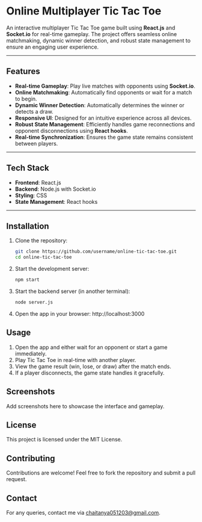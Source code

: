# Online Multiplayer Tic Tac Toe

An interactive multiplayer Tic Tac Toe game built using **React.js** and **Socket.io** for real-time gameplay. The project offers seamless online matchmaking, dynamic winner detection, and robust state management to ensure an engaging user experience.

---

## Features

- **Real-time Gameplay**: Play live matches with opponents using **Socket.io**.
- **Online Matchmaking**: Automatically find opponents or wait for a match to begin.
- **Dynamic Winner Detection**: Automatically determines the winner or detects a draw.
- **Responsive UI**: Designed for an intuitive experience across all devices.
- **Robust State Management**: Efficiently handles game reconnections and opponent disconnections using **React hooks**.
- **Real-time Synchronization**: Ensures the game state remains consistent between players.

---

## Tech Stack

- **Frontend**: React.js
- **Backend**: Node.js with Socket.io
- **Styling**: CSS
- **State Management**: React hooks

---

## Installation

1. Clone the repository:
   ```bash
   git clone https://github.com/username/online-tic-tac-toe.git
   cd online-tic-tac-toe

2. Start the development server:
   ```bash
   npm start

3. Start the backend server (in another terminal):
   ```bash
   node server.js

4. Open the app in your browser:
   http://localhost:3000

## Usage
1. Open the app and either wait for an opponent or start a game immediately.
2. Play Tic Tac Toe in real-time with another player.
3. View the game result (win, lose, or draw) after the match ends.
4. If a player disconnects, the game state handles it gracefully.

## Screenshots
Add screenshots here to showcase the interface and gameplay.

## License
This project is licensed under the MIT License.

## Contributing
Contributions are welcome! Feel free to fork the repository and submit a pull request.

## Contact
For any queries, contact me via chaitanya051203@gmail.com.
